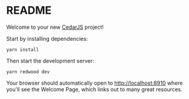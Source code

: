# README

Welcome to your new [CedarJS](https://cedarjs.com) project!

Start by installing dependencies:

```
yarn install
```

Then start the development server:

```
yarn redwood dev
```

Your browser should automatically open to [http://localhost:8910](http://localhost:8910) where you'll see the Welcome Page, which links out to many great resources.
